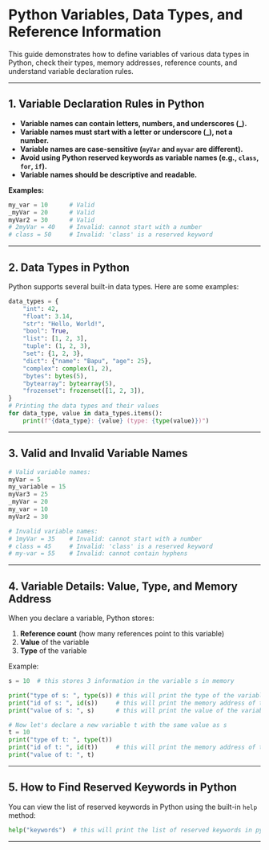 # Python Variables, Data Types, and Reference Information

This guide demonstrates how to define variables of various data types in Python, check their types, memory addresses, reference counts, and understand variable declaration rules.

---

## 1. Variable Declaration Rules in Python

- **Variable names can contain letters, numbers, and underscores (_).**
- **Variable names must start with a letter or underscore (_), not a number.**
- **Variable names are case-sensitive (`myVar` and `myvar` are different).**
- **Avoid using Python reserved keywords as variable names (e.g., `class`, `for`, `if`).**
- **Variable names should be descriptive and readable.**

**Examples:**

```python
my_var = 10      # Valid
_myVar = 20      # Valid
myVar2 = 30      # Valid
# 2myVar = 40    # Invalid: cannot start with a number
# class = 50     # Invalid: 'class' is a reserved keyword
```

---

## 2. Data Types in Python

Python supports several built-in data types. Here are some examples:

```python
data_types = {
    "int": 42,
    "float": 3.14,
    "str": "Hello, World!",
    "bool": True,
    "list": [1, 2, 3],
    "tuple": (1, 2, 3),
    "set": {1, 2, 3},
    "dict": {"name": "Bapu", "age": 25},
    "complex": complex(1, 2),
    "bytes": bytes(5),
    "bytearray": bytearray(5),
    "frozenset": frozenset([1, 2, 3]),
}
# Printing the data types and their values
for data_type, value in data_types.items():
    print(f"{data_type}: {value} (type: {type(value)})")
```

---

## 3. Valid and Invalid Variable Names

```python
# Valid variable names:
myVar = 5
my_variable = 15
myVar3 = 25
_myVar = 20
my_var = 10
myVar2 = 30

# Invalid variable names:
# 1myVar = 35    # Invalid: cannot start with a number
# class = 45     # Invalid: 'class' is a reserved keyword
# my-var = 55    # Invalid: cannot contain hyphens
```

---

## 4. Variable Details: Value, Type, and Memory Address

When you declare a variable, Python stores:
1. **Reference count** (how many references point to this variable)
2. **Value** of the variable
3. **Type** of the variable

Example:

```python
s = 10  # this stores 3 information in the variable s in memory

print("type of s: ", type(s)) # this will print the type of the variable s
print("id of s: ", id(s))     # this will print the memory address of the variable s
print("value of s: ", s)      # this will print the value of the variable s

# Now let's declare a new variable t with the same value as s
t = 10
print("type of t: ", type(t))
print("id of t: ", id(t))     # this will print the memory address of the variable t which is same as s
print("value of t: ", t)
```

---

## 5. How to Find Reserved Keywords in Python

You can view the list of reserved keywords in Python using the built-in `help` method:

```python
help("keywords")  # this will print the list of reserved keywords in python
```

---
